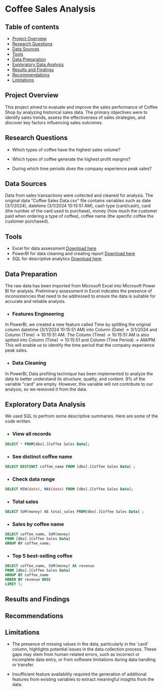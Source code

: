 # Coffee Sales Analysis

## Table of contents

- [Project Overview](#project-overview)
- [Research Questions](#research-questions)
- [Data Sources](#data-sources)
- [Tools](#tools)
- [Data Preparation](#data-preparation)
- [Exploratory Data Analysis](#exploratory-data-analysis)
- [Results and Findings](#results-and-findings)
- [Recommendations](#recommendations)
- [Limitations](#limitations)

## Project Overview

This project aimed to evaluate and improve the sales performance of Coffee Shop by analyzing historical sales data. The primary objectives were to identify sales trends, assess the effectiveness of sales strategies, and discover key factors influencing sales outcomes.

##  Research Questions 

- Which types of coffee have the highest sales volume?

- Which types of coffee generate the highest profit margins?
  
- During which time periods does the company experience peak sales?

## Data Sources

Data from sales transactions were collected and cleaned for analysis. The original data "Coffee Sales Data.csv" file contains variables such as date (3/1/2024), datetime (3/1/2024 10:15:51 AM), cash type (card/cash), card (the number of the card used to purchase), money (how much the customer paid when ordering a type of coffee), coffee name (the specific coffee the customer purchased). 

## Tools

- Excel for data assessment [Download here](https:/microsoft.com)
- PowerBI for data cleaning and creating report [Download here](https:/PowerBI.com)
- SQL for descriptive analytics [Download here](https:/SQL.com)

## Data Preparation
The raw data has been imported from Microsoft Excel into Microsoft Power BI for analysis. Preliminary assessment in Excel indicates the presence of inconsistencies that need to be addressed to ensure the data is suitable for accurate and reliable analysis.

- ### Features Engineering

In PowerBI, we created a new feature called Time by splitting the original column datetime (3/1/2024 10:15:51 AM) into Column (Date) → 3/1/2024 and Column (Time) → 10:15:51 AM. The Column (Time) → 10:15:51 AM is also spitted into Column (Time) → 10:15:51 and Column (Time Period) → AM/PM. This will enable us to identify the time period that the company experience peak sales.

- ### Data Cleaning

In PowerBI, Data profiling technique has been implemented to analyze the data to better understand its structure, quality, and content. 9% of the variable "card" are empty. However, this variable will not contribute to our analysis, so we removed it from the data.

## Exploratory Data Analysis

We used SQL to perfrom some descriptive summaries. Here are some of the code written.

- ### View all records
```sql
SELECT * FROM[dbo].[Coffee Sales Data];
```

- ### See distinct coffee name
```sql
SELECT DISTINCT coffee_name FROM [dbo].[Coffee Sales Data] ;
```

- ### Check data range
```sql
SELECT MIN(date), MAX(date) FROM [dbo].[Coffee Sales Data];
```

- ### Total sales
```sql
SELECT SUM(money) AS total_sales FROM[dbo].[Coffee Sales Data] ;
```

- ### Sales by coffee name
```sql
SELECT coffee_name, SUM(money) 
FROM [dbo].[Coffee Sales Data]
GROUP BY coffee_name;
```

- ### Top 5 best-selling coffee
```sql
SELECT coffee_name, SUM(money) AS revenue 
FROM [dbo].[Coffee Sales Data]
GROUP BY coffee_name
ORDER BY revenue DESC
LIMIT 5;
```

## Results and Findings

## Recommendations

## Limitations
- The presence of missing values in the data, particularly in the 'card' column, highlights potential issues in the data collection process. These gaps may stem from human-related errors, such as incorrect or incomplete data entry, or from software limitations during data handling or transfer.

- Insufficient feature availability required the generation of additional features from existing variables to extract meaningful insights from the data.

